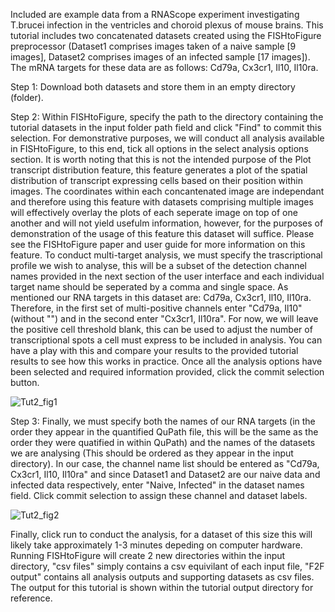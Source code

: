 Included are example data from a RNAScope experiment investigating T.brucei infection in the ventricles and choroid plexus of mouse brains. This tutorial includes two concatenated datasets created using the FISHtoFigure preprocessor (Dataset1 comprises images taken of a naive sample [9 images], Dataset2 comprises images of an infected sample [17 images]). The mRNA targets for these data are as follows: Cd79a, Cx3cr1, Il10, Il10ra.

Step 1: 
Download both datasets and store them in an empty directory (folder).

Step 2: 
Within FISHtoFigure, specify the path to the directory containing the tutorial datasets in the input folder path field and click "Find" to commit this selection. For demonstrative purposes, we will conduct all analysis available in FISHtoFigure, to this end, tick all options in the select analysis options section. It is worth noting that this is not the intended purpose of the Plot transcript distribution feature, this feature generates a plot of the spatial distribution of transcript expressing cells based on their position within images. The coordinates within each concantenated image are independant and therefore using this feature with datasets comprising multiple images will effectively overlay the plots of each seperate image on top of one another and will not yield usefulm information, however, for the purposes of demonstration of the usage of this feature this dataset will suffice. Please see the FISHtoFigure paper and user guide for more information on this feature. 
To conduct multi-target analysis, we must specify the trascriptional profile we wish to analyse, this will be a subset of the detection channel names provided in the next section of the user interface and each individual target name should be seperated by a comma and single space. As mentioned our RNA targets in this dataset are: Cd79a, Cx3cr1, Il10, Il10ra. Therefore, in the first set of multi-positive channels enter "Cd79a, Il10" (without "") and in the second enter "Cx3cr1, Il10ra".
For now, we will leave the positive cell threshold blank, this can be used to adjust the number of transcriptional spots a cell must express to be included in analysis. You can have a play with this and compare your results to the provided tutorial results to see how this works in practice.
Once all the analysis options have been selected and required information provided, click the commit selection button.

![Tut2_fig1](https://user-images.githubusercontent.com/109809682/183069937-ca5203eb-53f4-4483-baf1-999d63b12648.png)

Step 3:
Finally, we must specify both the names of our RNA targets (in the order they appear in the quantified QuPath file, this will be the same as the order they were quatified in within QuPath) and the names of the datasets we are analysing (This should be ordered as they appear in the input directory). In our case, the channel name list should be entered as "Cd79a, Cx3cr1, Il10, Il10ra" and since Dataset1 and Dataset2 are our naive data and infected data respectively, enter "Naive, Infected" in the dataset names field.
Click commit selection to assign these channel and dataset labels.

![Tut2_fig2](https://user-images.githubusercontent.com/109809682/183069971-1db6cb9d-9a11-47bc-a116-a5a25d0e8b25.png)

Finally, click run to conduct the analysis, for a dataset of this size this will likely take approximately 1-3 minutes depeding on computer hardware.
Running FISHtoFigure will create 2 new directories within the input directory, "csv files" simply contains a csv equivilant of each input file, "F2F output" contains all analysis outputs and supporting datasets as csv files. The output for this tutorial is shown within the tutorial output directory for reference.
